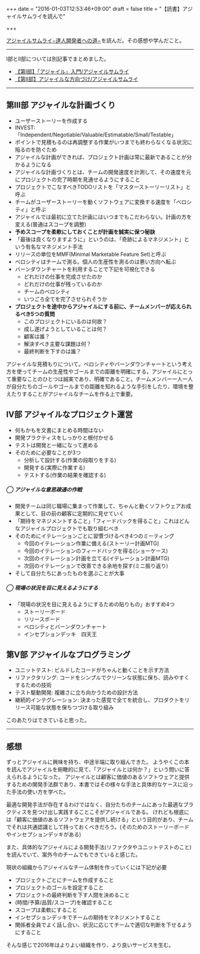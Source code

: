+++
date = "2016-01-03T12:53:46+09:00"
draft = false
title = "【読書】アジャイルサムライを読んで"

+++

<a rel="nofollow" href="http://www.amazon.co.jp/gp/product/4274068560/ref=as_li_tf_tl?ie=UTF8&camp=247&creative=1211&creativeASIN=4274068560&linkCode=as2&tag=kotazi-22">アジャイルサムライ−達人開発者への道−</a><img src="http://ir-jp.amazon-adsystem.com/e/ir?t=kotazi-22&l=as2&o=9&a=4274068560" width="1" height="1" border="0" alt="" style="border:none !important; margin:0px !important;" />を読んだ。その感想や学んだこと。

<hr>

Ⅰ部とⅡ部については別記事でまとめました。

- [【第Ⅰ部】「アジャイル」入門/アジャイルサムライ](./../../20151227_ajail)
- [【第Ⅱ部】アジャイルな方向づけ/アジャイルサムライ](./../../20151228_ajail)

<hr>

## 第Ⅲ部 アジャイルな計画づくり

- ユーザーストーリーを作成する
- INVEST: 「Independent/Negotiable/Valuable/Estimatable/Small/Testable」
- ポイントで見積もるのは再調整する作業がいつまでも終わらなくなる状況に陥るのを防ぐため
- アジャイルな計画ができれば、プロジェクト計画は常に最新であることが分かるようになる
- アジャイルな計画づくりとは、チームの開発速度を計測して、その速度を元にプロジェクトの完了時期を見通せるようにすること
- プロジェクトでこなすべきTODOリストを「マスターストーリーリスト」と呼ぶ
- チームがユーザーストーリーを動くソフトウェアに変換する速度を「ベロシティ」と呼ぶ
- アジャイルでは最初に立てた計画にはいつまでもこだわらない。計画の方を変える(普通はスコープを調整)
- **予めスコープを柔軟にしておくことが計画を誠実に保つ秘訣**
- 「最後は良くなりますように」というのは、「奇跡によるマネジメント」という有名なマネジメント手法
- リリースの単位をMMF(Minimal Marketable Feature Set)と呼ぶ
- ベロシティはチームで測る。個人の生産性を測るのは悪い方向へ転ぶ
- バーンダウンチャートを利用することで下記を可視化できる
  - どれだけの仕事を完成させたのか
  - どれだけの仕事が残っているのか
  - チームのベロシティ
  - いつごろ全てを完了させられそうか
- **プロジェクトを途中からアジャイルにする前に、チームメンバーが応えられるべき5つの質問**
  - このプロジェクトにいるのは何故？
  - 成し遂げようとしていることは何？
  - 顧客は誰？
  - 解決すべき主要な課題は何？
  - 最終判断を下すのは誰？

アジャイルな見積もりについて。ベロシティやバーンダウンチャートという考え方を使ってチームの生産性やゴールまでの距離を明確にする。アジャイルにとって重要なことのひとつは誠実であり、明確であること。チームメンバー一人一人が自分たちのゴールやゴールまでの距離を知れるような手引をしたり、環境を整えたりすることがアジャイルなチームを作る上で重要。

## Ⅳ部 アジャイルなプロジェクト運営

- 何もかもを文書にまとめる時間はない
- 開発プラクティスをしっかりと根付かせる
- テストは開発と一緒になって進める
- そのために必要なことが3つ
  - 分析して設計する(作業の段取りをする)
  - 開発する(実際に作業する)
  - テストする(作業の結果を確認する)

##### ◯ アジャイルな意思疎通の作戦

- 開発チームは同じ職場に集まって作業して、ちゃんと動くソフトウェアお成果として、目の前の顧客に定期的に見せていく
- 「期待をマネジメントすること」「フィードバックを得ること」これはどんなアジャイルプロジェクトでも取り組むべき
- そのためにイテレーションごとに習慣づけるべき4つのミーティング
  - 今回のイテレーション作業に備える(ストーリー計画MTG)
  - 今回のイテレーションのフィードバックを得る(ショーケース)
  - 次回のイテレーション計画を立てる(イテレーション計画MTG)
  - 次回のイテレーションで改善できる余地を探す(ミニ振り返り)
- そして自分たちにあったものを選ぶことが大事

##### ◯ 現場の状況を目に見えるようにする

- 「現場の状況を目に見えるようにするための貼りもの」おすすめ4つ
  - ストーリーボード
  - リリースボード
  - ベロシティとバーンダウンチャート
  - インセプションデッキ　四天王

## 第Ⅴ部 アジャイルなプログラミング

- ユニットテスト: ビルドしたコードがちゃんと動くことを示す方法
- リファクタリング: コードをシンプルでクリーンな状態に保ち、読みやすくするための技術
- テスト駆動開発: 複雑さに立ち向かうための設計方法
- 継続的インテグレーション: 決まった感覚で全てを統合し、プロダクトをリリース可能な状態を保ちつづける取り組み

このあたりはできていると思った。

<hr>

## 感想

ずっとアジャイルに興味を持ち、中途半端に取り組んできた。
ようやくこの本を読んでアジャイルを俯瞰的に見て、「アジャイルとは何か？」という問いに答えられるようになった。
アジャイルとは顧客に価値のあるソフトウェアと提供するための開発手法群であり、本書ではその様々な手法と具体的なケースに沿った手法の使い方を学べた。

最適な開発手法が存在するわけではなく、自分たちのチームにあった最適なプラクティスを見つけ出し実践することこそがアジャイルである。
けれども根底には「顧客に価値のあるソフトウェアを提供し続ける」という目的があり、チームでそれは共通認識として持っておくべきだろう。(そのためのストーリーボードやインセプションデッキがある)

また、具体的なアジャイルによる開発手法(リファクタやユニットテストのこと)を読んでいて、案外今のチームでもできていると感じた。

現状の組織からアジャイルなチーム体制を作っていくには下記が必要

- プロジェクトごとにチームを作成すること
- プロジェクトのゴールを設定すること
- プロジェクトの最終判断を下す人間を決めること
- (時間/予算/品質/スコープ)を確認すること
- スコープは柔軟にすること
- インセプションデッキでチームの期待をマネジメントすること
- 関係者全員でよく話し合い、状況に応じてチームで適切な判断を下せるようにすること

そんな感じで2016年はよりよい組織を作り、より良いサービスを生む。

